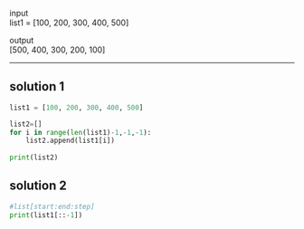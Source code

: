 input  
list1 = [100, 200, 300, 400, 500]  

output  
[500, 400, 300, 200, 100]  

---

## solution 1
```python
list1 = [100, 200, 300, 400, 500]

list2=[]
for i in range(len(list1)-1,-1,-1):
    list2.append(list1[i])
    
print(list2)
```

## solution 2
```python
#list[start:end:step]
print(list1[::-1])
```
